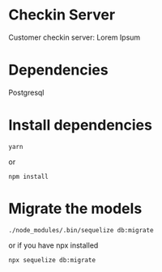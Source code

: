 # Checkin Server
Customer checkin server: Lorem Ipsum


# Dependencies
Postgresql


# Install dependencies
```
yarn
```
or
```
npm install
```

# Migrate the models
```
./node_modules/.bin/sequelize db:migrate
```

or if you have npx installed

```
npx sequelize db:migrate
```